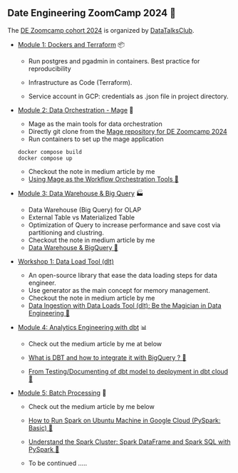 ## Date Engineering ZoomCamp 2024 &#128640;
The [DE Zoomcamp cohort 2024](https://github.com/DataTalksClub/data-engineering-zoomcamp) is organized by [DataTalksClub](https://github.com/DataTalksClub). 

* [Module 1: Dockers and Terraform](./module_1_docker_terraform) &#128230;

  - Run postgres and pgadmin in containers. Best practice for reproducibility
  - Infrastructure as Code (Terraform).

  - Service account in GCP: credentials as .json file in project directory.

* [Module 2: Data Orchestration - Mage](./module_2_mage_zoomcamp) &#128295;
  
    - Mage as the main tools for data orchestration
    - Directly git clone from the [Mage repository for DE Zoomcamp 2024](https://github.com/mage-ai/mage-zoomcamp)
    - Run containers to set up the mage application
    ```
    docker compose build 
    docker compose up
    ```
    - Checkout the note in medium article by me
    - [Using Mage as the Workflow Orchestration Tools 🚀](https://medium.com/@kangzhiyong1999/using-mage-as-the-workflow-orchestration-tools-ef7547fb18fc)
  
* [Module 3: Data Warehouse & Big Query](./module_3_data_warehouse_bigquery) &#127981;

  - Data Warehouse (Big Query) for OLAP
  - External Table vs Materialized Table
  - Optimization of Query to increase performance and save cost via partitioning and clustring.
  - Checkout the note in medium article by me
  - [Data Warehouse & BigQuery 🚀](https://medium.com/@kangzhiyong1999/data-warehouse-bigquery-4d4a281943cd)

* [Workshop 1: Data Load Tool (dlt)](./workshop_1_dlt/)
  - An open-source library that ease the data loading steps for data engineer.
  - Use generator as the main concept for memory management.
  - Checkout the note in medium article by me
  - [Data Ingestion with Data Loads Tool (dlt): Be the Magician in Data Engineering 🚀](https://medium.com/@kangzhiyong1999/data-ingestion-with-data-loads-tool-dlt-be-the-magician-in-data-engineering-44801b3dee87)

* [Module 4: Analytics Engineering with dbt](./module_4_analytic_engineering_dbt/) &#128202;
  
  - Check out the medium article by me at below

  - [What is DBT and how to integrate it with BigQuery ? 🚀](https://medium.com/@kangzhiyong1999/what-is-dbt-and-how-to-integrate-it-with-bigquery-e7b3db7241ef)
  - [From Testing/Documenting of dbt model to deployment in dbt cloud 🚀](https://medium.com/@kangzhiyong1999/from-testing-documenting-of-dbt-model-to-deployment-in-dbt-cloud-a6481c50aa64)
  
* [Module 5: Batch Processing](./module_5_batch_processing/) &#128295;

  - Check out the medium article by me below

  - [How to Run Spark on Ubuntu Machine in Google Cloud (PySpark: Basic) 🚀](https://medium.com/@kangzhiyong1999/how-to-run-spark-on-ubuntu-machine-in-google-cloud-pyspark-basic-24e277083d5a)
  - [Understand the Spark Cluster: Spark DataFrame and Spark SQL with PySpark 🚀](https://medium.com/@kangzhiyong1999/understand-the-spark-cluster-spark-dataframe-and-spark-sql-with-pyspark-efab224fd1e6)
  - To be continued .....